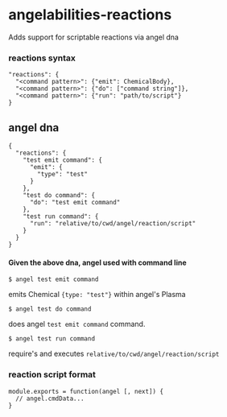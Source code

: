 # angelabilities-reactions

Adds support for scriptable reactions via angel dna


### reactions syntax

    "reactions": {
      "<command pattern>": {"emit": ChemicalBody},
      "<command pattern>": {"do": ["command string"]},
      "<command pattern>": {"run": "path/to/script"}
    }

## angel dna

    {
      "reactions": {
        "test emit command": {
          "emit": {
            "type": "test"
          }
        },
        "test do command": {
          "do": "test emit command"
        },
        "test run command": {
          "run": "relative/to/cwd/angel/reaction/script"
        }
      }
    }

#### Given the above dna, angel used with command line

    $ angel test emit command

emits Chemical `{type: "test"}` within angel's Plasma

    $ angel test do command

does angel `test emit command` command.

    $ angel test run command

require's and executes `relative/to/cwd/angel/reaction/script`

### reaction script format

    module.exports = function(angel [, next]) {
      // angel.cmdData...
    }